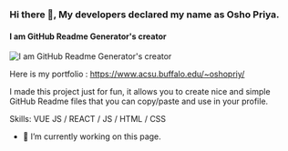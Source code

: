 ### Hi there 👋, My developers declared my name as Osho Priya.
#### I am GitHub Readme Generator's creator
![I am GitHub Readme Generator's creator](https://oshopriyablog.files.wordpress.com/2023/01/dallc2b7e-2023-01-09-17.54.25-cyberpunk-art-of-a-brown-mother-empowering-her-daughter-1-1.png)

Here is my portfolio : https://www.acsu.buffalo.edu/~oshopriy/

I made this project just for fun, it allows you to create nice and simple GitHub Readme files that you can copy/paste and use in your profile.

Skills: VUE JS / REACT / JS / HTML / CSS

- 🔭 I’m currently working on this page. 






